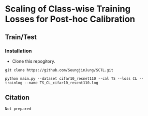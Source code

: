 # Scaling of Class-wise Training Losses for Post-hoc Calibration
## Train/Test
### Installation
- Clone this repogitory.
```
git clone https://github.com/SeungjinJung/SCTL.git
```
```
python main.py --dataset cifar10_resnet110 --cal TS --loss CL --trainlog --name TS_CL_cifar10_resent110.log
```
## Citation
```
Not prepared
```
